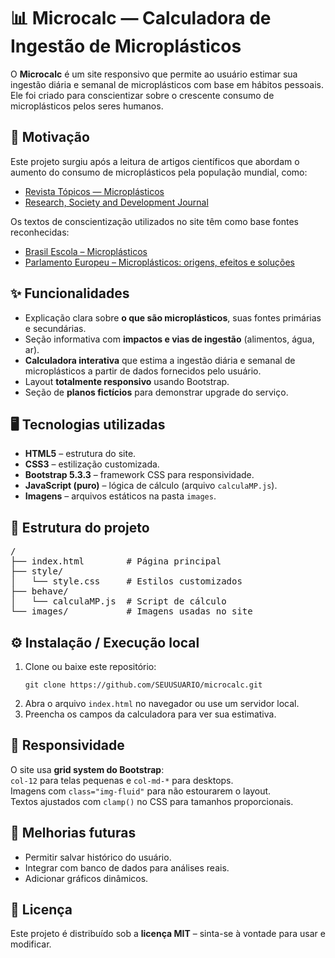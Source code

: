 <h1>📊 Microcalc — Calculadora de Ingestão de Microplásticos</h1>

<p>
O <strong>Microcalc</strong> é um site responsivo que permite ao usuário estimar sua ingestão diária e semanal de microplásticos com base em hábitos pessoais.
Ele foi criado para conscientizar sobre o crescente consumo de microplásticos pelos seres humanos.
</p>

<h2>📖 Motivação</h2>

<p>
Este projeto surgiu após a leitura de artigos científicos que abordam o aumento do consumo de microplásticos pela população mundial, como:
</p>

<ul>
  <li><a href="https://revistatopicos.com.br/generate/pdf_zenodo/pub_12614821.pdf">Revista Tópicos — Microplásticos</a></li>
  <li><a href="https://rsdjournal.org/index.php/rsd/article/view/39302">Research, Society and Development Journal</a></li>
</ul>

<p>Os textos de conscientização utilizados no site têm como base fontes reconhecidas:</p>

<ul>
  <li><a href="https://brasilescola.uol.com.br/geografia/microplasticos.htm">Brasil Escola – Microplásticos</a></li>
  <li><a href="https://www.europarl.europa.eu/topics/pt/article/20181116STO19217/microplasticos-origens-efeitos-e-solucoes">Parlamento Europeu – Microplásticos: origens, efeitos e soluções</a></li>
</ul>

<h2>✨ Funcionalidades</h2>

<ul>
  <li>Explicação clara sobre <strong>o que são microplásticos</strong>, suas fontes primárias e secundárias.</li>
  <li>Seção informativa com <strong>impactos e vias de ingestão</strong> (alimentos, água, ar).</li>
  <li><strong>Calculadora interativa</strong> que estima a ingestão diária e semanal de microplásticos a partir de dados fornecidos pelo usuário.</li>
  <li>Layout <strong>totalmente responsivo</strong> usando Bootstrap.</li>
  <li>Seção de <strong>planos fictícios</strong> para demonstrar upgrade do serviço.</li>
</ul>

<h2>🖥️ Tecnologias utilizadas</h2>

<ul>
  <li><strong>HTML5</strong> – estrutura do site.</li>
  <li><strong>CSS3</strong> – estilização customizada.</li>
  <li><strong>Bootstrap 5.3.3</strong> – framework CSS para responsividade.</li>
  <li><strong>JavaScript (puro)</strong> – lógica de cálculo (arquivo <code>calculaMP.js</code>).</li>
  <li><strong>Imagens</strong> – arquivos estáticos na pasta <code>images</code>.</li>
</ul>

<h2>📂 Estrutura do projeto</h2>

<pre>
/
├── index.html        # Página principal
├── style/
│   └── style.css     # Estilos customizados
├── behave/
│   └── calculaMP.js  # Script de cálculo
└── images/           # Imagens usadas no site
</pre>

<h2>⚙️ Instalação / Execução local</h2>

<ol>
  <li>Clone ou baixe este repositório:
    <pre><code>git clone https://github.com/SEUUSUARIO/microcalc.git</code></pre>
  </li>
  <li>Abra o arquivo <code>index.html</code> no navegador ou use um servidor local.</li>
  <li>Preencha os campos da calculadora para ver sua estimativa.</li>
</ol>

<h2>📱 Responsividade</h2>

<p>
O site usa <strong>grid system do Bootstrap</strong>:<br>
<code>col-12</code> para telas pequenas e <code>col-md-*</code> para desktops.<br>
Imagens com <code>class="img-fluid"</code> para não estourarem o layout.<br>
Textos ajustados com <code>clamp()</code> no CSS para tamanhos proporcionais.
</p>

<h2>🚀 Melhorias futuras</h2>

<ul>
  <li>Permitir salvar histórico do usuário.</li>
  <li>Integrar com banco de dados para análises reais.</li>
  <li>Adicionar gráficos dinâmicos.</li>
</ul>

<h2>📄 Licença</h2>

<p>
Este projeto é distribuído sob a <strong>licença MIT</strong> – sinta-se à vontade para usar e modificar.
</p>

